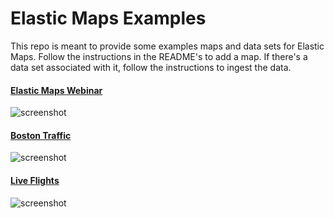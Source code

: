 # Elastic Maps Examples
This repo is meant to provide some examples maps and data sets for Elastic Maps. Follow the instructions in the README's to add a map. If there's a data set associated with it, follow the instructions to ingest the data.

#### [Elastic Maps Webinar](https://github.com/alexfrancoeur/elastic_maps_examples/tree/master/elastic_maps_webinar)
![screenshot](https://github.com/alexfrancoeur/elastic_maps_examples/blob/master/images/elastic_maps_webinar.png)


#### [Boston Traffic](https://github.com/alexfrancoeur/elastic_maps_examples/tree/master/boston_traffic)
![screenshot](https://github.com/alexfrancoeur/elastic_maps_examples/blob/master/images/boston_traffic2.png)

#### [Live Flights](https://github.com/alexfrancoeur/elastic_maps_examples/tree/master/live_flights)
![screenshot](https://github.com/alexfrancoeur/elastic_maps_examples/blob/master/images/live_flights.png)
